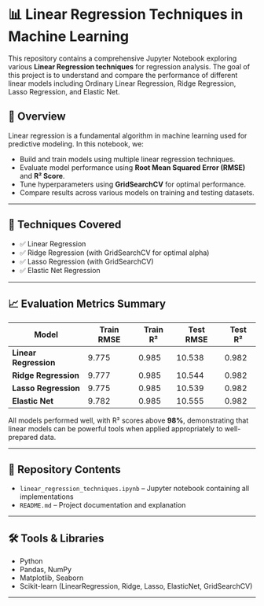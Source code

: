 # 📊 Linear Regression Techniques in Machine Learning

This repository contains a comprehensive Jupyter Notebook exploring various **Linear Regression techniques** for regression analysis. The goal of this project is to understand and compare the performance of different linear models including Ordinary Linear Regression, Ridge Regression, Lasso Regression, and Elastic Net.

## 🚀 Overview

Linear regression is a fundamental algorithm in machine learning used for predictive modeling. In this notebook, we:

- Build and train models using multiple linear regression techniques.
- Evaluate model performance using **Root Mean Squared Error (RMSE)** and **R² Score**.
- Tune hyperparameters using **GridSearchCV** for optimal performance.
- Compare results across various models on training and testing datasets.

---

## 🧠 Techniques Covered

- ✅ Linear Regression  
- ✅ Ridge Regression (with GridSearchCV for optimal alpha)  
- ✅ Lasso Regression (with GridSearchCV)  
- ✅ Elastic Net Regression

---

## 📈 Evaluation Metrics Summary

| Model              | Train RMSE | Train R² | Test RMSE | Test R²  |
|--------------------|------------|----------|-----------|----------|
| **Linear Regression** | 9.775     | 0.985    | 10.538    | 0.982    |
| **Ridge Regression**  | 9.777     | 0.985    | 10.544    | 0.982    |
| **Lasso Regression**  | 9.775     | 0.985    | 10.539    | 0.982    |
| **Elastic Net**       | 9.782     | 0.985    | 10.555    | 0.982    |

All models performed well, with R² scores above **98%**, demonstrating that linear models can be powerful tools when applied appropriately to well-prepared data.

---

## 📂 Repository Contents

- `linear_regression_techniques.ipynb` – Jupyter notebook containing all implementations
- `README.md` – Project documentation and explanation

---

## 🛠️ Tools & Libraries

- Python  
- Pandas, NumPy  
- Matplotlib, Seaborn  
- Scikit-learn (LinearRegression, Ridge, Lasso, ElasticNet, GridSearchCV)

---
